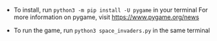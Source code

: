 - To install, run `python3 -m pip install -U pygame` in your terminal
For more information on pygame, visit https://www.pygame.org/news

- To run the game, run `python3 space_invaders.py` in the same terminal
